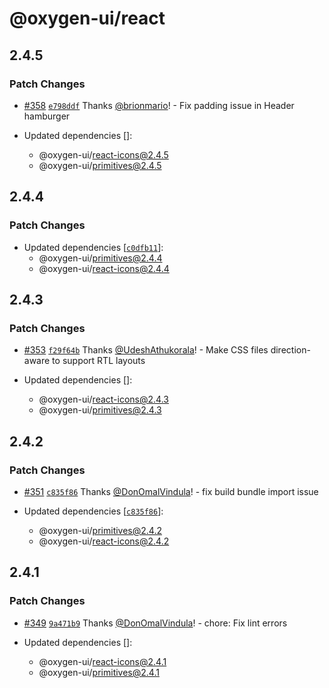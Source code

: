 # @oxygen-ui/react

## 2.4.5

### Patch Changes

- [#358](https://github.com/wso2/oxygen-ui/pull/358)
  [`e798ddf`](https://github.com/wso2/oxygen-ui/commit/e798ddf61bb31c48c44309dbe26ce429a890ed65) Thanks
  [@brionmario](https://github.com/brionmario)! - Fix padding issue in Header hamburger

- Updated dependencies []:
  - @oxygen-ui/react-icons@2.4.5
  - @oxygen-ui/primitives@2.4.5

## 2.4.4

### Patch Changes

- Updated dependencies [[`c0dfb11`](https://github.com/wso2/oxygen-ui/commit/c0dfb11ffaeb3f1eaa29a1d3cb1dbe7c9ad02e54)]:
  - @oxygen-ui/primitives@2.4.4
  - @oxygen-ui/react-icons@2.4.4

## 2.4.3

### Patch Changes

- [#353](https://github.com/wso2/oxygen-ui/pull/353)
  [`f29f64b`](https://github.com/wso2/oxygen-ui/commit/f29f64b59d59d22850125d6c9dde42eb7f68e38e) Thanks
  [@UdeshAthukorala](https://github.com/UdeshAthukorala)! - Make CSS files direction-aware to support RTL layouts

- Updated dependencies []:
  - @oxygen-ui/react-icons@2.4.3
  - @oxygen-ui/primitives@2.4.3

## 2.4.2

### Patch Changes

- [#351](https://github.com/wso2/oxygen-ui/pull/351)
  [`c835f86`](https://github.com/wso2/oxygen-ui/commit/c835f8694b77351c94a6ab0687d510d67a600783) Thanks
  [@DonOmalVindula](https://github.com/DonOmalVindula)! - fix build bundle import issue

- Updated dependencies [[`c835f86`](https://github.com/wso2/oxygen-ui/commit/c835f8694b77351c94a6ab0687d510d67a600783)]:
  - @oxygen-ui/primitives@2.4.2
  - @oxygen-ui/react-icons@2.4.2

## 2.4.1

### Patch Changes

- [#349](https://github.com/wso2/oxygen-ui/pull/349)
  [`9a471b9`](https://github.com/wso2/oxygen-ui/commit/9a471b949316fc48a8a9e16ef1eea11666fa69b7) Thanks
  [@DonOmalVindula](https://github.com/DonOmalVindula)! - chore: Fix lint errors

- Updated dependencies []:
  - @oxygen-ui/react-icons@2.4.1
  - @oxygen-ui/primitives@2.4.1
